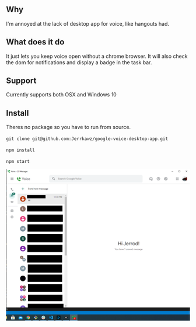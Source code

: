 ## Why
I'm annoyed at the lack of desktop app for voice, like hangouts had.

## What does it do
It just lets you keep voice open without a chrome browser. It will also check the dom for notifications and display a badge in the task bar.

## Support
Currently supports both OSX and Windows 10

## Install
Theres no package so you have to run from source.

`git clone git@github.com:Jerrkawz/google-voice-desktop-app.git`

`npm install`

`npm start`

![Windows](/images/windows.png?raw=true")
